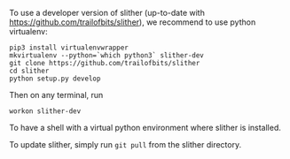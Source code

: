 To use a developer version of slither (up-to-date with https://github.com/trailofbits/slither), we recommend to use python virtualenv:
```
pip3 install virtualenvwrapper
mkvirtualenv --python=`which python3` slither-dev
git clone https://github.com/trailofbits/slither
cd slither
python setup.py develop
```

Then on any terminal, run
```
workon slither-dev
```
To have a shell with a virtual python environment where slither is installed.

To update slither, simply run `git pull` from the slither directory.